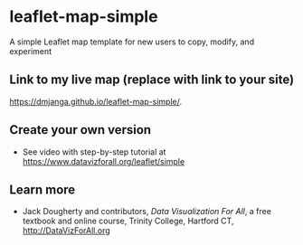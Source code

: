 # leaflet-map-simple
A simple Leaflet map template for new users to copy, modify, and experiment

## Link to my live map (replace with link to your site)

https://dmjanga.github.io/leaflet-map-simple/. 

## Create your own version
- See video with step-by-step tutorial at https://www.datavizforall.org/leaflet/simple

## Learn more
- Jack Dougherty and contributors, *Data Visualization For All*, a free textbook and online course, Trinity College, Hartford CT, http://DataVizForAll.org
